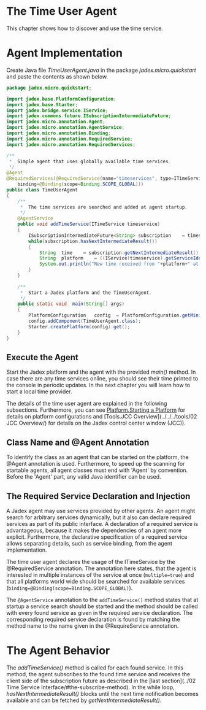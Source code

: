 # The Time User Agent

This chapter shows how to discover and use the time service.

# Agent Implementation

Create Java file *TimeUserAgent.java* in the package *jadex.micro.quickstart* and paste the contents as shown below.

```java
package jadex.micro.quickstart;

import jadex.base.PlatformConfiguration;
import jadex.base.Starter;
import jadex.bridge.service.IService;
import jadex.commons.future.ISubscriptionIntermediateFuture;
import jadex.micro.annotation.Agent;
import jadex.micro.annotation.AgentService;
import jadex.micro.annotation.Binding;
import jadex.micro.annotation.RequiredService;
import jadex.micro.annotation.RequiredServices;

/**
 *  Simple agent that uses globally available time services.
 */
@Agent
@RequiredServices(@RequiredService(name="timeservices", type=ITimeService.class, multiple=true,
	binding=@Binding(scope=Binding.SCOPE_GLOBAL)))
public class TimeUserAgent
{
	/**
	 *  The time services are searched and added at agent startup.
	 */
	@AgentService
	public void	addTimeService(ITimeService timeservice)
	{
		ISubscriptionIntermediateFuture<String>	subscription	= timeservice.subscribe();
		while(subscription.hasNextIntermediateResult())
		{
			String	time	= subscription.getNextIntermediateResult();
			String	platform	= ((IService)timeservice).getServiceIdentifier().getProviderId().getPlatformName();
			System.out.println("New time received from "+platform+" at "+timeservice.getLocation()+": "+time);
		}
	}
	
	/**
	 *  Start a Jadex platform and the TimeUserAgent.
	 */
	public static void	main(String[] args)
	{
		PlatformConfiguration	config	= PlatformConfiguration.getMinimalRelayAwareness();
		config.addComponent(TimeUserAgent.class);
		Starter.createPlatform(config).get();
	}
}
```

## Execute the Agent

Start the Jadex platform and the agent with the provided *main()* method. In case there are any time services online, you should see their time printed to the console in periodic updates. In the next chapter you will learn how to start a local time provider.

The details of the time user agent are explained in the following subsections. Furthermore, you can see [Platform.Starting a Platform](../../platform/platform.md#starting-a-platform) for details on platform configurations and [Tools.JCC Overview](../../../tools/02 JCC Overview/) for details on the Jadex control center window (JCC)).

## Class Name and @Agent Annotation

To identify the class as an agent that can be started on the platform, the @Agent annotation is used. Furthermore, to speed up the scanning for startable agents, all agent classes must end with 'Agent' by convention. Before the 'Agent' part, any valid Java identifier can be used.

## The Required Service Declaration and Injection

A Jadex agent may use services provided by other agents. An agent might search for arbitrary services dynamically, but it also can declare required services as part of its public interface. A declaration of a required service is advantageous, because it makes the dependencies of an agent more explicit. Furthermore, the declarative specification of a required service allows separating details, such as service binding, from the agent implementation.

The time user agent declares the usage of the ITimeService by the @RequiredService annotation. The annotation here states, that the agent is interested in multiple instances of the service at once (```multiple=true```) and that all platforms world wide should be searched for available services (```binding=@Binding(scope=Binding.SCOPE_GLOBAL)```).

The ```@AgentService``` annotation to the ```addTimeService()``` method states that at startup a service search should be started and the method should be called with every found service as given in the required service declaration. The corresponding required service declaration is found by matching the method name to the name given in the @RequireService annotation.

# The Agent Behavior

The *addTimeService()* method is called for each found service. In this method, the agent subscribes to the found time service and receives the client side of the subscription future as described in the [last section](../02 Time Service Interface/#the-subscribe-method). In the while loop, *hasNextIntermediateResult()* blocks until the next time notification becomes available and can be fetched by *getNextIntermediateResult()*.

[//]: # (*todo: describe IService and service identifier?*)

[//]: # (*todo: describe main method details?*)

[//]: # (*todo: consistency of class/method name highlighting throughout all guides!!!???*)